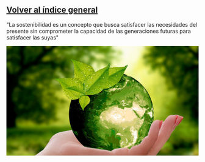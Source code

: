 ## [Volver al índice general](README.md)

"La sostenibilidad es un concepto que busca satisfacer las necesidades del presente sin comprometer la capacidad de las generaciones futuras para satisfacer las suyas"

![Sostenibilidad](./img/sosteniblidad.jpg)

